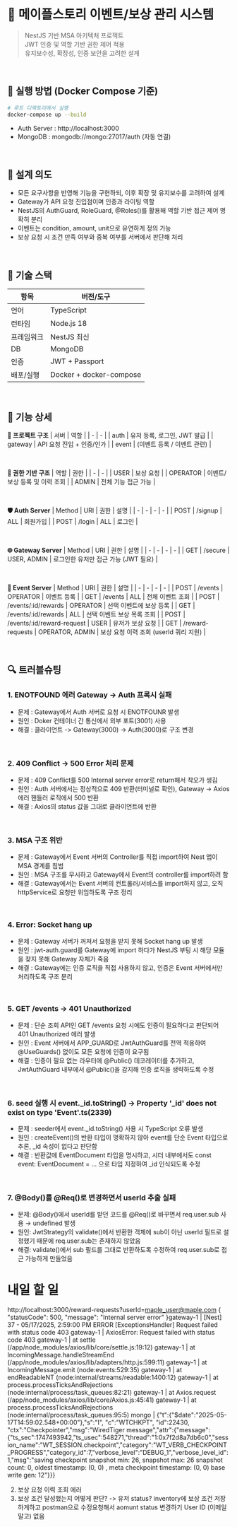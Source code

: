 # 🍄‍ 메이플스토리 이벤트/보상 관리 시스템
> NestJS 기반 MSA 아키텍처 프로젝트  
> JWT 인증 및 역할 기반 권한 제어 적용  
> 유지보수성, 확장성, 인증 보안을 고려한 설계

<br>

## 🔧 실행 방법 (Docker Compose 기준)

```bash
# 루트 디렉토리에서 실행
docker-compose up --build
```
- Auth Server : http://localhost:3000
- MongoDB : mongodb://mongo:27017/auth (자동 연결)

<br>

## 🧠 설계 의도
- 모든 요구사항을 반영해 기능을 구현하되, 이후 확장 및 유지보수를 고려하여 설계
- Gateway가 API 요청 진입점이며 인증과 라이팅 역할
- NestJS의 AuthGuard, RoleGuard, @Roles()를 활용해 역할 기반 접근 제어 명확히 분리
- 이벤트는 condition, amount, unit으로 유연하게 정의 가능
- 보상 요청 시 조건 만족 여부와 중복 여부를 서버에서 판단해 처리

<br>

## 🧱 기술 스택
| 항목 | 버전/도구 |
| - | - |
| 언어 | TypeScript |
| 런타임 | Node.js 18 |
| 프레임워크 | NestJS 최신 |
| DB | MongoDB |
| 인증 | JWT + Passport |
| 배포/실행 | Docker + docker-compose |

<br>

## 🔧 기능 상세

<b>🧩 프로젝트 구조</b>
| 서버 | 역할 |
| - | - |
| auth | 유저 등록, 로그인, JWT 발급 |
| gateway | API 요청 진입 + 인증/인가 |
| event | (이벤트 등록 / 이벤트 관련) |

<br>

<b>🔐 권한 기반 구조</b>
| 역할 | 권한 |
| - | - |
| USER | 보상 요청 |
| OPERATOR | 이벤트/보상 등록 및 이력 조회 |
| ADMIN | 전체 기능 접근 가능 |

<br>

<b>🛡️ Auth Server</b>
| Method | URI | 권한 | 설명 |
| - | - | - | - |
| POST | /signup | ALL | 회원가입 |
| POST | /login | ALL | 로그인 |

<br>

<b>🌐 Gateway Server</b>
| Method | URI | 권한 | 설명 |
| - | - | - | - |
| GET | /secure | USER, ADMIN | 로그인한 유저만 접근 가능 (JWT 필요) |

<br>

<b>📢 Event Server</b>
| Method | URI | 권한 | 설명 |
| - | - | - | - |
| POST | /events | OPERATOR | 이벤트 등록 |
| GET | /events | ALL | 전체 이벤트 조회 |
| POST | /events/:id/rewards | OPERATOR | 선택 이벤트에 보상 등록 |
| GET | /events/:id/rewards | ALL | 선택 이벤트 보상 목록 조회 |
| POST | /events/:id/reward-request | USER | 유저가 보상 요청 |
| GET | /reward-requests | OPERATOR, ADMIN | 보상 요청 이력 조회 (userId 쿼리 지원) |

<br>

## 🔍 트러블슈팅
### 1. ENOTFOUND 에러 Gateway -> Auth 프록시 실패
- 문제 : Gateway에서 Auth 서버로 요청 시 ENOTFOUNR 발생
- 원인 : Doker 컨테이너 간 통신에서 외부 포트(3001) 사용
- 해결 : 클라이언트 -> Gateway(3000) -> Auth(3000)로 구조 변경

<br>

### 2. 409 Conflict -> 500 Error 처리 문제
- 문제 : 409 Conflict를 500 Internal server error로 return해서 착오가 생김
- 원인 : Auth 서버에서는 정상적으로 409 반환(터미널로 확인), Gateway -> Axios 에러 핸들러 로직에서 500 반환
- 해결 : Axios의 status 값을 그대로 클라이언트에 반환

<br>

### 3. MSA 구조 위반
- 문제 : Gateway에서 Event 서버의 Controller를 직접 import하여 Nest 앱이 MSA 경계를 침범
- 원인 : MSA 구조를 무시하고 Gateway에서 Event의 controller를 import하려 함
- 해결 : Gateway에서는 Event 서버의 컨트롤러/서비스를 import하지 않고, 오직 httpService로 요청만 위임하도록 구조 정리

<br>

### 4. Error: Socket hang up
- 문제 : Gateway 서버가 꺼져서 요청을 받지 못해 Socket hang up 발생
- 원인 : jwt-auth.guard를 Gateway에 import 하다가 NestJS 부팅 시 해당 모듈을 찾지 못해 Gateway 자체가 죽음
- 해결 : Gateway에는 인증 로직을 직접 사용하지 않고, 인증은 Event 서버에서만 처리하도록 구조 분리

<br>

### 5. GET /events → 401 Unauthorized
- 문제 : 단순 조회 API인 GET /events 요청 시에도 인증이 필요하다고 판단되어 401 Unauthorized 에러 발생
- 원인 : Event 서버에서 APP_GUARD로 JwtAuthGuard를 전역 적용하여 @UseGuards() 없이도 모든 요청에 인증이 요구됨
- 해결 : 인증이 필요 없는 라우터에 @Public() 데코레이터를 추가하고, JwtAuthGuard 내부에서 @Public()을 감지해 인증 로직을 생략하도록 수정

<br>

### 6. seed 실행 시 event._id.toString() → Property '_id' does not exist on type 'Event'.ts(2339)
- 문제 : seeder에서 event._id.toString() 사용 시 TypeScript 오류 발생
- 원인 : createEvent()의 반환 타입이 명확하지 않아 event를 단순 Event 타입으로 추론, _id 속성이 없다고 판단함
- 해결 : 반환값에 EventDocument 타입을 명시하고, 시더 내부에서도 const event: EventDocument = ... 으로 타입 지정하여 _id 인식되도록 수정

<br>

### 7. @Body()를 @Req()로 변경하면서 userId 추출 실패
- 문제: @Body()에서 userId를 받던 코드를 @Req()로 바꾸면서 req.user.sub 사용 → undefined 발생
- 원인: JwtStrategy의 validate()에서 반환한 객체에 sub이 아닌 userId 필드로 설정했기 때문에 req.user.sub는 존재하지 않았음
- 해결: validate()에서 sub 필드를 그대로 반환하도록 수정하여 req.user.sub로 접근 가능하게 만들었음

# 내일 할 일
http://localhost:3000/reward-requests?userId=maple_user@maple.com
{
    "statusCode": 500,
    "message": "Internal server error"
}gateway-1  | [Nest] 37  - 05/17/2025, 2:59:00 PM   ERROR [ExceptionsHandler] Request failed with status code 403
gateway-1  | AxiosError: Request failed with status code 403
gateway-1  |     at settle (/app/node_modules/axios/lib/core/settle.js:19:12)
gateway-1  |     at IncomingMessage.handleStreamEnd (/app/node_modules/axios/lib/adapters/http.js:599:11)
gateway-1  |     at IncomingMessage.emit (node:events:529:35)
gateway-1  |     at endReadableNT (node:internal/streams/readable:1400:12)
gateway-1  |     at process.processTicksAndRejections (node:internal/process/task_queues:82:21)
gateway-1  |     at Axios.request (/app/node_modules/axios/lib/core/Axios.js:45:41)
gateway-1  |     at process.processTicksAndRejections (node:internal/process/task_queues:95:5)
mongo      | {"t":{"$date":"2025-05-17T14:59:02.548+00:00"},"s":"I",  "c":"WTCHKPT",  "id":22430,   "ctx":"Checkpointer","msg":"WiredTiger message","attr":{"message":{"ts_sec":1747493942,"ts_usec":548271,"thread":"1:0x7f2d8a7db6c0","session_name":"WT_SESSION.checkpoint","category":"WT_VERB_CHECKPOINT_PROGRESS","category_id":7,"verbose_level":"DEBUG_1","verbose_level_id":1,"msg":"saving checkpoint snapshot min: 26, snapshot max: 26 snapshot count: 0, oldest timestamp: (0, 0) , meta checkpoint timestamp: (0, 0) base write gen: 12"}}}

2. 보상 요청 이력 조회 에러
3. 보상 조건 달성했는지 어떻게 판단? -> 유저 status? inventory에 보상 조건 저장하게하고 postman으로 수정요청해서 aomunt status 변경하기
User ID (이메일 말고) 없음